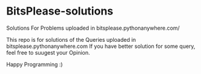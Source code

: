 # BitsPlease-solutions
Solutions For Problems uploaded in bitsplease.pythonanywhere.com/

This repo is for solutions of the Queries uploaded in bitsplease.pythonanywhere.com 
If you have better solution for some query, feel free to suugest your Opinion.

Happy Programming :)
